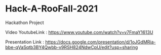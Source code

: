 # Hack-A-RooFall-2021
Hackathon Project 

Video YoutubeLink : https://www.youtube.com/watch?v=v7FmaY1613U

Presentation Link : https://docs.google.com/presentation/d/1oJGdMRia-bbe-qVaSqtb3BY4Qwbb-v9RSH824NdwCpU/edit?usp=sharing
